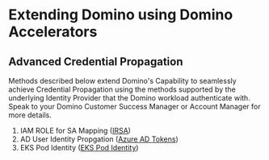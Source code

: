 # Extending Domino using Domino Accelerators


## Advanced Credential Propagation

Methods described below extend Domino's Capability to seamlessly achieve Credential Propagation using the methods supported
by the underlying Identity Provider that the Domino workload authenticate with. Speak to your Domino 
Customer Success Manager or Account Manager for more details.

1. IAM ROLE for SA Mapping ([IRSA](./IRSA-README.md))
2. AD User Identity Propgation ([Azure AD Tokens](./AD-User-Readme.md))
3. EKS Pod Identity ([EKS Pod Identity](./EKS-POD-IDENTITY-README.md))

